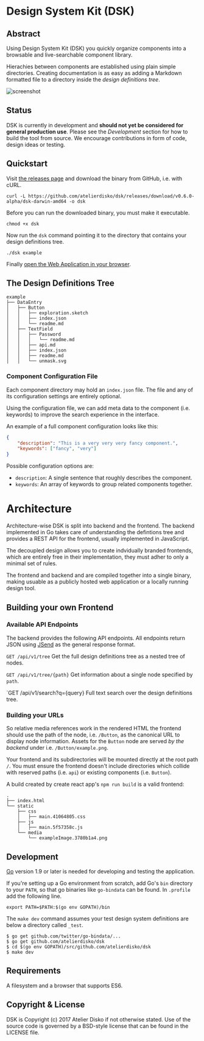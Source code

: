 # Design System Kit (DSK)

## Abstract

Using Design System Kit (DSK) you quickly organize components into a
browsable and live-searchable component library.

Hierachies between components are established using plain simple directories.
Creating documentation is as easy as adding a Markdown formatted file to a
directory inside the _design definitions tree_.

![screenshot](https://atelierdisko.de/assets/app/img/github_dsk.png)

## Status

DSK is currently in development and **should not yet be considered for general production use**. 
Please see the _Development_ section for how to build the tool from source. We encourage contributions in form of code, design ideas or testing.

## Quickstart

Visit [the releases page](https://github.com/atelierdisko/dsk/releases) and download the binary 
from GitHub, i.e. with cURL.
```
curl -L https://github.com/atelierdisko/dsk/releases/download/v0.6.0-alpha/dsk-darwin-amd64 -o dsk
```

Before you can run the downloaded binary, you must make it executable.
```
chmod +x dsk
```

Now run the `dsk` command pointing it to the directory that contains your design definitions tree.
```
./dsk example
```

Finally [open the Web Application in your browser](http://localhost:8080).

## The Design Definitions Tree

```
example
├── DataEntry
│   ├── Button
│   │   ├── exploration.sketch
│   │   ├── index.json
│   │   └── readme.md
│   ├── TextField
│   │   ├── Password
│   │   │   └── readme.md
│   │   ├── api.md
│   │   ├── index.json
│   │   ├── readme.md
│   │   └── unmask.svg
```

### Component Configuration File

Each component directory may hold an `index.json` file. The file and any of its
configuration settings are entirely optional.

Using the configuration file, we can add meta data to the component (i.e. keywords)
to improve the search experience in the interface. 

An example of a full component configuration looks like this:

```json
{
    "description": "This is a very very very fancy component.",
    "keywords": ["fancy", "very"]
}
```

Possible configuration options are:

- `description`: A single sentence that roughly describes the component.
- `keywords`: An array of keywords to group related components together.

# Architecture

Architecture-wise DSK is split into backend and the frontend. The backend implemented 
in Go takes care of understanding the defintions tree and provides a REST API for
the frontend, usually implemented in JavaScript.

The decoupled design allows you to create indvidually branded frontends, which
are entirely free in their implementation, they must adher to only a minimal set
of rules.

The frontend and backend and are compiled together into a single binary, making
usuable as a publicly hosted web application or a locally running design tool.

## Building your own Frontend 

### Available API Endpoints

The backend provides the following API endpoints. All endpoints return JSON
using [JSend](https://labs.omniti.com/labs/jsend) as the general response
format.

`GET /api/v1/tree`
Get the full design definitions tree as a nested tree of nodes.

`GET /api/v1/tree/{path}`
Get information about a single node specified by `path`.

`GET /api/v1/search?q={query}
Full text search over the design definitions tree.

### Building your URLs

So relative media references work in the rendered HTML the frontend
should use the path of the node, i.e. `/Button`, as the canonical URL
to display node information. Assets for the `Button` node are served
_by the backend_ under i.e. `/Button/example.png`.

Your frontend and its subdirectories will be mounted directly at the
root path `/`. You must ensure the frontend doesn't include directories which collide 
with reserved paths (i.e. `api`) or existing components (i.e. `Button`).
	
A build created by create react app's `npm run build` is a valid frontend:
```
.
├── index.html
└── static
    ├── css
    │   ├── main.41064805.css
    ├── js
    │   ├── main.5f57358c.js
    └── media
        └── exampleImage.3780b1a4.png
```

## Development

[Go](https://golang.org/) version 1.9 or later is needed for developing and
testing the application. 

If you're setting up a Go environment from scratch, add
Go's `bin` directory to your `PATH`, so that go binaries like `go-bindata` can
be found. In `.profile` add the following line.
```
export PATH=$PATH:$(go env GOPATH)/bin
```

The `make dev` command assumes your test design system definitions are below a
directory called `_test`.

```
$ go get github.com/twitter/go-bindata/...
$ go get github.com/atelierdisko/dsk
$ cd $(go env GOPATH)/src/github.com/atelierdisko/dsk
$ make dev
```

## Requirements

A filesystem and a browser that supports ES6.

## Copyright & License

DSK is Copyright (c) 2017 Atelier Disko if not otherwise
stated. Use of the source code is governed by a BSD-style
license that can be found in the LICENSE file.

